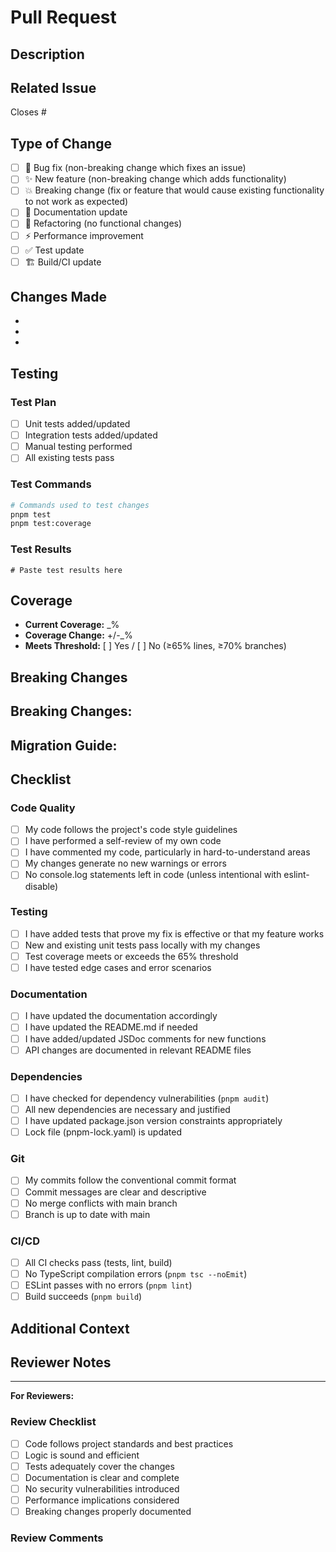 # Pull Request

## Description

<!-- Provide a clear and concise description of your changes -->

## Related Issue

<!-- Link to related issue(s) using #issue_number -->
Closes #

## Type of Change

<!-- Mark the relevant option with an "x" -->

- [ ] 🐛 Bug fix (non-breaking change which fixes an issue)
- [ ] ✨ New feature (non-breaking change which adds functionality)
- [ ] 💥 Breaking change (fix or feature that would cause existing functionality to not work as expected)
- [ ] 📝 Documentation update
- [ ] 🔧 Refactoring (no functional changes)
- [ ] ⚡ Performance improvement
- [ ] ✅ Test update
- [ ] 🏗️ Build/CI update

## Changes Made

<!-- List the specific changes in this PR -->

-
-
-

## Testing

<!-- Describe the tests you ran and how to reproduce them -->

### Test Plan

- [ ] Unit tests added/updated
- [ ] Integration tests added/updated
- [ ] Manual testing performed
- [ ] All existing tests pass

### Test Commands

```bash
# Commands used to test changes
pnpm test
pnpm test:coverage
```

### Test Results

<!-- Include relevant test output or screenshots -->

```
# Paste test results here
```

## Coverage

<!-- Report test coverage for your changes -->

- **Current Coverage:** _%
- **Coverage Change:** +/-_%
- **Meets Threshold:** [ ] Yes / [ ] No (≥65% lines, ≥70% branches)

## Breaking Changes

<!-- If this PR includes breaking changes, describe them and the migration path -->

**Breaking Changes:**
-

**Migration Guide:**
-

## Checklist

<!-- Mark completed items with an "x" -->

### Code Quality

- [ ] My code follows the project's code style guidelines
- [ ] I have performed a self-review of my own code
- [ ] I have commented my code, particularly in hard-to-understand areas
- [ ] My changes generate no new warnings or errors
- [ ] No console.log statements left in code (unless intentional with eslint-disable)

### Testing

- [ ] I have added tests that prove my fix is effective or that my feature works
- [ ] New and existing unit tests pass locally with my changes
- [ ] Test coverage meets or exceeds the 65% threshold
- [ ] I have tested edge cases and error scenarios

### Documentation

- [ ] I have updated the documentation accordingly
- [ ] I have updated the README.md if needed
- [ ] I have added/updated JSDoc comments for new functions
- [ ] API changes are documented in relevant README files

### Dependencies

- [ ] I have checked for dependency vulnerabilities (`pnpm audit`)
- [ ] All new dependencies are necessary and justified
- [ ] I have updated package.json version constraints appropriately
- [ ] Lock file (pnpm-lock.yaml) is updated

### Git

- [ ] My commits follow the conventional commit format
- [ ] Commit messages are clear and descriptive
- [ ] No merge conflicts with main branch
- [ ] Branch is up to date with main

### CI/CD

- [ ] All CI checks pass (tests, lint, build)
- [ ] No TypeScript compilation errors (`pnpm tsc --noEmit`)
- [ ] ESLint passes with no errors (`pnpm lint`)
- [ ] Build succeeds (`pnpm build`)

## Additional Context

<!-- Add any other context, screenshots, or information about the PR here -->

## Reviewer Notes

<!-- Any specific areas you'd like reviewers to focus on? -->

---

**For Reviewers:**

### Review Checklist

- [ ] Code follows project standards and best practices
- [ ] Logic is sound and efficient
- [ ] Tests adequately cover the changes
- [ ] Documentation is clear and complete
- [ ] No security vulnerabilities introduced
- [ ] Performance implications considered
- [ ] Breaking changes properly documented

### Review Comments

<!-- Reviewers: Add your comments and feedback here -->
